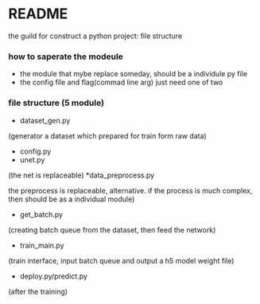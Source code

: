 # README
the guild for construct a python project: file structure

### how to saperate the modeule
* the module that mybe replace someday, should be a individule py file
* the config file and flag(commad line arg) just need one of two

### file structure (5 module)
* dataset_gen.py 
>
(generator a dataset which prepared for train form raw data)

* config.py
* unet.py
>
(the net is replaceable)
*data_preprocess.py
>
the preprocess is replaceable, alternative. if the process is much complex, then should be as a individual module)
* get_batch.py
>
(creating batch queue from the dataset, then feed the network)
* train_main.py
>
(train interface, input batch queue and output a h5 model weight file)
* deploy.py/predict.py
>
(after the training)








